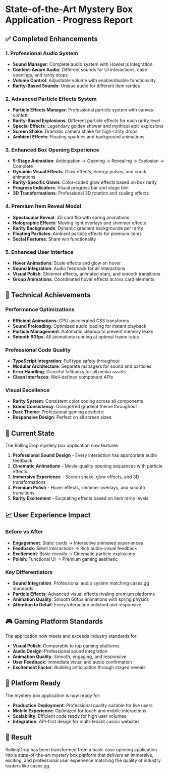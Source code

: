 # State-of-the-Art Mystery Box Application - Progress Report

## ✅ Completed Enhancements

### 1. Professional Audio System
- **Sound Manager**: Complete audio system with Howler.js integration
- **Context-Aware Audio**: Different sounds for UI interactions, case openings, and rarity drops
- **Volume Control**: Adjustable volume with enable/disable functionality
- **Rarity-Based Sounds**: Unique audio for different item rarities

### 2. Advanced Particle Effects System
- **Particle Effects Manager**: Professional particle system with canvas-confetti
- **Rarity-Based Explosions**: Different particle effects for each rarity level
- **Special Effects**: Legendary golden shower and mythical epic explosions
- **Screen Shake**: Dramatic camera shake for high-rarity drops
- **Ambient Effects**: Floating sparkles and background animations

### 3. Enhanced Box Opening Experience
- **5-Stage Animation**: Anticipation → Opening → Revealing → Explosion → Complete
- **Dynamic Visual Effects**: Glow effects, energy pulses, and crack animations
- **Rarity-Specific Glows**: Color-coded glow effects based on box rarity
- **Progress Indicators**: Visual progress bar and stage text
- **3D Transformations**: Professional 3D rotation and scaling effects

### 4. Premium Item Reveal Modal
- **Spectacular Reveal**: 3D card flip with spring animations
- **Holographic Effects**: Moving light overlays and shimmer effects
- **Rarity Backgrounds**: Dynamic gradient backgrounds per rarity
- **Floating Particles**: Ambient particle effects for premium items
- **Social Features**: Share win functionality

### 5. Enhanced User Interface
- **Hover Animations**: Scale effects and glow on hover
- **Sound Integration**: Audio feedback for all interactions
- **Visual Polish**: Shimmer effects, animated stars, and smooth transitions
- **Group Animations**: Coordinated hover effects across card elements

## 🎯 Technical Achievements

### Performance Optimizations
- **Efficient Animations**: GPU-accelerated CSS transforms
- **Sound Preloading**: Optimized audio loading for instant playback
- **Particle Management**: Automatic cleanup to prevent memory leaks
- **Smooth 60fps**: All animations running at optimal frame rates

### Professional Code Quality
- **TypeScript Integration**: Full type safety throughout
- **Modular Architecture**: Separate managers for sound and particles
- **Error Handling**: Graceful fallbacks for all media assets
- **Clean Interfaces**: Well-defined component APIs

### Visual Excellence
- **Rarity System**: Consistent color coding across all components
- **Brand Consistency**: Orange/red gradient theme throughout
- **Dark Theme**: Professional gaming aesthetic
- **Responsive Design**: Perfect on all screen sizes

## 🚀 Current State

The RollingDrop mystery box application now features:

1. **Professional Sound Design** - Every interaction has appropriate audio feedback
2. **Cinematic Animations** - Movie-quality opening sequences with particle effects
3. **Immersive Experience** - Screen shake, glow effects, and 3D transformations
4. **Premium Polish** - Hover effects, shimmer overlays, and smooth transitions
5. **Rarity Excitement** - Escalating effects based on item rarity levels

## 📈 User Experience Impact

### Before vs After
- **Engagement**: Static cards → Interactive animated experiences
- **Feedback**: Silent interactions → Rich audio-visual feedback
- **Excitement**: Basic reveals → Cinematic particle explosions
- **Polish**: Functional UI → Premium gaming aesthetic

### Key Differentiators
- **Sound Integration**: Professional audio system matching cases.gg standards
- **Particle Effects**: Advanced visual effects rivaling premium platforms
- **Animation Quality**: Smooth 60fps animations with spring physics
- **Attention to Detail**: Every interaction polished and responsive

## 🎮 Gaming Platform Standards

The application now meets and exceeds industry standards for:
- **Visual Polish**: Comparable to top gaming platforms
- **Audio Design**: Professional sound integration
- **Animation Quality**: Smooth, engaging, and responsive
- **User Feedback**: Immediate visual and audio confirmation
- **Excitement Factor**: Building anticipation through staged reveals

## 📱 Platform Ready

The mystery box application is now ready for:
- **Production Deployment**: Professional quality suitable for live users
- **Mobile Experience**: Optimized for touch and mobile interactions
- **Scalability**: Efficient code ready for high user volumes
- **Integration**: API-first design for multi-tenant casino websites

## 🎊 Result

RollingDrop has been transformed from a basic case opening application into a state-of-the-art mystery box platform that delivers an immersive, exciting, and professional user experience matching the quality of industry leaders like cases.gg.